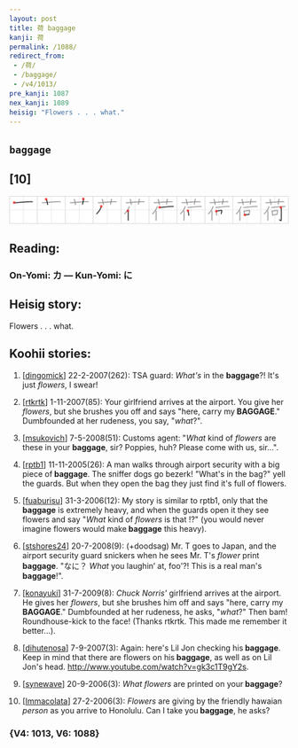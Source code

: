 ```yaml
---
layout: post
title: 荷 baggage
kanji: 荷
permalink: /1088/
redirect_from:
 - /荷/
 - /baggage/
 - /v4/1013/
pre_kanji: 1087
nex_kanji: 1089
heisig: "Flowers . . . what."
---
```


## `baggage`

## [10]

<div class="stroke"><img src="../images/E88DB7.png" /></div>

## Reading:

### On-Yomi: カ &mdash; Kun-Yomi: に

## Heisig story:

Flowers . . . what.

## Koohii stories:

1) [<a href="http://kanji.koohii.com/profile/dingomick">dingomick</a>] 22-2-2007(262): TSA guard: <em>What&#039;s</em> in the <strong>baggage</strong>?! It&#039;s just <em>flowers</em>, I swear!

2) [<a href="http://kanji.koohii.com/profile/rtkrtk">rtkrtk</a>] 1-11-2007(85): Your girlfriend arrives at the airport. You give her <em>flowers</em>, but she brushes you off and says &quot;here, carry my<strong> BAGGAGE</strong>.&quot; Dumbfounded at her rudeness, you say, &quot;<em>what</em>?&quot;.

3) [<a href="http://kanji.koohii.com/profile/msukovich">msukovich</a>] 7-5-2008(51): Customs agent: &quot;<em>What</em> kind of <em>flowers</em> are these in your <strong>baggage</strong>, sir? Poppies, huh? Please come with us, sir...&quot;.

4) [<a href="http://kanji.koohii.com/profile/rptb1">rptb1</a>] 11-11-2005(26): A man walks through airport security with a big piece of<strong> baggage</strong>. The sniffer dogs go bezerk! &quot;What&#039;s in the bag?&quot; yell the guards. But when they open the bag they just find it&#039;s full of flowers.

5) [<a href="http://kanji.koohii.com/profile/fuaburisu">fuaburisu</a>] 31-3-2006(12): My story is similar to rptb1, only that the<strong> baggage</strong> is extremely heavy, and when the guards open it they see flowers and say &quot;<em>What</em> kind of <em>flowers</em> is that !?&quot; (you would never imagine flowers would make<strong> baggage</strong> this heavy).

6) [<a href="http://kanji.koohii.com/profile/stshores24">stshores24</a>] 20-7-2008(9): (+doodsag) Mr. T goes to Japan, and the airport security guard snickers when he sees Mr. T&#039;s <em>flower</em> print<strong> baggage</strong>. &quot;なに？ <em>What</em> you laughin’ at, foo&#039;?! This is a real man&#039;s<strong> baggage</strong>!&quot;.

7) [<a href="http://kanji.koohii.com/profile/konayuki">konayuki</a>] 31-7-2009(8): <em>Chuck Norris&#039;</em> girlfriend arrives at the airport. He gives her <em>flowers</em>, but she brushes him off and says &quot;here, carry my<strong> BAGGAGE</strong>.&quot; Dumbfounded at her rudeness, he asks, &quot;<em>what</em>?&quot; Then bam! Roundhouse-kick to the face! (Thanks rtkrtk. This made me remember it better...).

8) [<a href="http://kanji.koohii.com/profile/dihutenosa">dihutenosa</a>] 7-9-2007(3): Again: here&#039;s Lil Jon checking his<strong> baggage</strong>. Keep in mind that there are flowers on his<strong> baggage</strong>, as well as on Lil Jon&#039;s head. <a href="http://www.youtube.com/watch?v=gk3c1T9gY2s">http://www.youtube.com/watch?v=gk3c1T9gY2s</a>.

9) [<a href="http://kanji.koohii.com/profile/synewave">synewave</a>] 20-9-2006(3): <em>What flowers</em> are printed on your<strong> baggage</strong>?

10) [<a href="http://kanji.koohii.com/profile/Immacolata">Immacolata</a>] 27-2-2006(3): <em>Flowers</em> are giving by the friendly hawaian <em>person</em> as you arrive to Honolulu. Can I take you<strong> baggage</strong>, he asks?

### {V4: 1013, V6: 1088}
